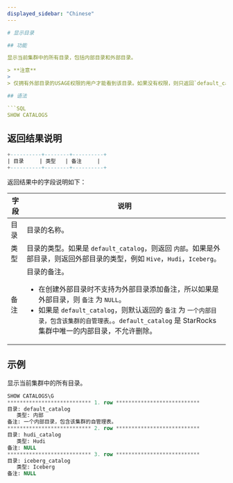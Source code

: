 ```yaml
---
displayed_sidebar: "Chinese"
---

# 显示目录

## 功能

显示当前集群中的所有目录，包括内部目录和外部目录。

> **注意**
>
> 仅拥有外部目录的USAGE权限的用户才能看到该目录。如果没有权限，则只返回`default_catalog`。您可以使用 [GRANT](../account-management/GRANT.md) 命令进行授权。

## 语法

```SQL
SHOW CATALOGS
```

## 返回结果说明

```SQL
+----------+--------+----------+
| 目录     | 类型   | 备注     |
+----------+--------+----------+
```

返回结果中的字段说明如下：

| **字段** | **说明**                                                     |
| -------- | ------------------------------------------------------------ |
| 目录     | 目录的名称。                                                 |
| 类型     | 目录的类型。如果是 `default_catalog`，则返回 `内部`。如果是外部目录，则返回外部目录的类型，例如 `Hive`，`Hudi`，`Iceberg`。          |
| 备注     | 目录的备注。<ul><li>在创建外部目录时不支持为外部目录添加备注，所以如果是外部目录，则 `备注` 为 `NULL`。</li><li>如果是 `default_catalog`，则默认返回的 `备注` 为 `一个内部目录，包含该集群的自管理表。`。`default_catalog` 是 StarRocks 集群中唯一的内部目录，不允许删除。</li></ul> |

## 示例

显示当前集群中的所有目录。

```SQL
SHOW CATALOGS\G
*************************** 1. row ***************************
目录: default_catalog
   类型: 内部
备注: 一个内部目录，包含该集群的自管理表。
*************************** 2. row ***************************
目录: hudi_catalog
   类型: Hudi
备注: NULL
*************************** 3. row ***************************
目录: iceberg_catalog
   类型: Iceberg
备注: NULL
```